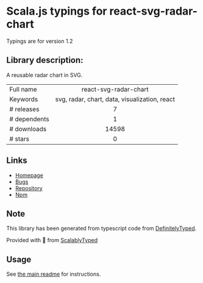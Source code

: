 
# Scala.js typings for react-svg-radar-chart

Typings are for version 1.2

## Library description:
A reusable radar chart in SVG.

|                    |                 |
| ------------------ | :-------------: |
| Full name          | react-svg-radar-chart |
| Keywords           | svg, radar, chart, data, visualization, react |
| # releases         | 7 |
| # dependents       | 1 |
| # downloads        | 14598 |
| # stars            | 0 |

## Links
- [Homepage](https://github.com/Spyna/react-svg-radar-chart/#readme)
- [Bugs](https://github.com/Spyna/react-svg-radar-chart/issues)
- [Repository](https://github.com/Spyna/react-svg-radar-chart)
- [Npm](https://www.npmjs.com/package/react-svg-radar-chart)
    


## Note
This library has been generated from typescript code from [DefinitelyTyped](https://definitelytyped.org).

Provided with :purple_heart: from [ScalablyTyped](https://github.com/oyvindberg/ScalablyTyped)

## Usage
See [the main readme](../../readme.md) for instructions.



